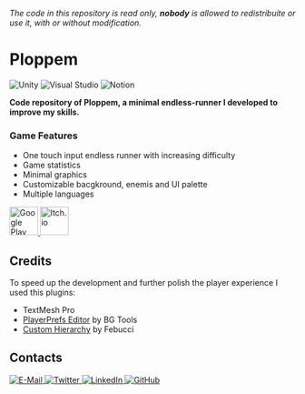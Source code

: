 _The code in this repository is read only, **nobody** is allowed to redistribuite or use it, with 
or without modification._
# Ploppem
<p>
  <img src="https://img.shields.io/badge/-unity-000000?style=for-the-badge&logo=unity&logoColor=white" alt="Unity">
  <img src="https://img.shields.io/badge/-visual studio-5C2D91?style=for-the-badge&logo=visual studio&logoColor=white" alt="Visual Studio">
  <img src="https://img.shields.io/badge/-notion-000000?style=for-the-badge&logo=notion&logoColor=white" alt="Notion">
</p>

**Code repository of Ploppem, a minimal endless-runner I developed to improve my skills.**

### Game Features
* One touch input endless runner with increasing difficulty
* Game statistics
* Minimal graphics
* Customizable bacgkround, enemis and UI palette
* Multiple languages

<p align="">
  <a href="https://play.google.com/store/apps/details?id=com.vacui.ploppem" target="_blank">
    <img src="https://external-content.duckduckgo.com/iu/?u=https%3A%2F%2Flogos-download.com%2Fwp-content%2Fuploads%2F2016%2F02%2FGoogle_Play_logo_black.png&f=1&nofb=1" alt="Google Play" height="50">
  </a>
  <a href="https://play.google.com/store/apps/details?id=com.vacui.ploppem" target="_blank">
    <img src="https://external-content.duckduckgo.com/iu/?u=https%3A%2F%2Fwww.majorariatto.com%2Fres%2Fitchio_badge.png&f=1&nofb=1" alt="Itch.io" height="50">
  </a>
</p>

## Credits
To speed up the development and further polish the player experience I used this plugins:
* TextMesh Pro
* [PlayerPrefs Editor](https://assetstore.unity.com/packages/tools/utilities/playerprefs-editor-167903) by BG Tools
* [Custom Hierarchy](https://www.febucci.com/2020/10/custom-hierarchy-for-unity/) by Febucci

## Contacts
<a href="mailto:graizzaromatteo@gmail.com">
  <img src="https://img.shields.io/badge/-e--mail-EA4335?style=for-the-badge&logo=gmail&logoColor=white" alt="E-Mail">
</a>
<a href="https://twitter.com/matteograizzaro">
  <img src="https://img.shields.io/badge/-twitter-1DA1F2?style=for-the-badge&logo=twitter&logoColor=white" alt="Twitter">
</a>
<a href="https://www.linkedin.com/in/matteo-graizzaro/">
  <img src="https://img.shields.io/badge/-linkedin-0077B5?style=for-the-badge&logo=linkedin&logoColor=white" alt="LinkedIn">
</a>
<a href="https://github.com/Vacui">
  <img src="https://img.shields.io/badge/-github-181717?style=for-the-badge&logo=github&logoColor=white" alt="GitHub">
</a>
